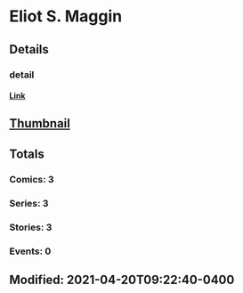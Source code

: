 # Eliot S. Maggin 
## Details
### detail
#### [Link](http://marvel.com/comics/creators/13453/eliot_s_maggin?utm_campaign=apiRef&utm_source=225578a89fc76f3d20fbffda5d17a88d)
## [Thumbnail](http://i.annihil.us/u/prod/marvel/i/mg/b/40/image_not_available.jpg)
## Totals
### Comics: 3
### Series: 3
### Stories: 3
### Events: 0
## Modified: 2021-04-20T09:22:40-0400